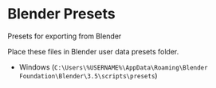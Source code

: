 # Blender Presets

Presets for exporting from Blender

Place these files in Blender user data presets folder.

* Windows (`C:\Users\%USERNAME%\AppData\Roaming\Blender Foundation\Blender\3.5\scripts\presets`)
